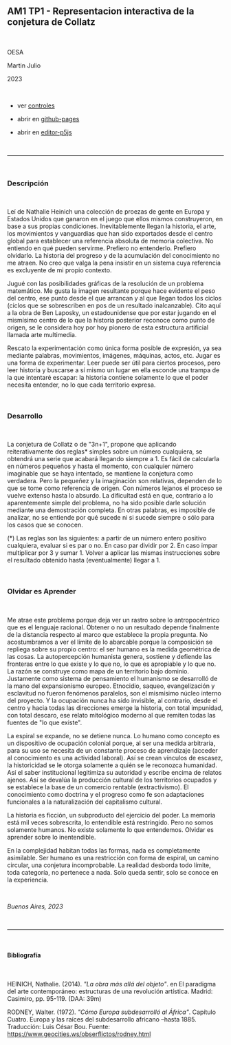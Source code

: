 ## AM1 TP1 - Representacion interactiva de la conjetura de Collatz

<br>

OESA

Martin Julio

2023

<br>

* ver <a href="https://github.com/mj-una/am1-tp1-collatz/blob/main/controles.md">controles</a>

* abrir en <a href="https://mj-una.github.io/am1-tp1-collatz/" target="_blank" rel="noopener">github-pages</a>

* abrir en <a href="https://editor.p5js.org/martin_julio/sketches/dw8EZzpSH" target="_blank" rel="noopener">editor-p5js</a>

<br>

***

<br>

### Descripción

<br>

Leí de Nathalie Heinich una colección de proezas de gente en Europa y Estados Unidos que ganaron en el juego que ellos mismos construyeron, en base a sus propias condiciones. Inevitablemente llegan la historia, el arte, los movimientos y vanguardias que han sido exportados desde el centro global para establecer una referencia absoluta de memoria colectiva. No entiendo en qué pueden servirme. Prefiero no entenderlo. Prefiero olvidarlo. La historia del progreso y de la acumulación del conocimiento no me atraen. No creo que valga la pena insistir en un sistema cuya referencia es excluyente de mi propio contexto.

Jugué con las posibilidades gráficas de la resolución de un problema matemático. Me gusta la imagen resultante porque hace evidente el peso del centro, ese punto desde el que arrancan y al que llegan todos los ciclos (ciclos que se sobrescriben en pos de un resultado inalcanzable). Cito aquí a la obra de Ben Laposky, un estadounidense que por estar jugando en el mismísimo centro de lo que la historia posterior reconoce como punto de origen, se le considera hoy por hoy pionero de esta estructura artificial llamada arte multimedia.

Rescato la experimentación como única forma posible de expresión, ya sea mediante palabras, movimientos, imágenes, máquinas, actos, etc. Jugar es una forma de experimentar. Leer puede ser útil para ciertos procesos, pero leer historia y buscarse a sí mismo un lugar en ella esconde una trampa de la que intentaré escapar: la historia contiene solamente lo que el poder necesita entender, no lo que cada territorio expresa. 

<br>

### Desarrollo

<br>

La conjetura de Collatz o de "3n+1", propone que aplicando reiterativamente dos reglas* simples sobre un número cualquiera, se obtendrá una serie que acabará llegando siempre a 1. Es fácil de calcularla en números pequeños y hasta el momento, con cualquier número imaginable que se haya intentado, se mantiene la conjetura como verdadera. Pero la pequeñez y la imaginación son relativas, dependen de lo que se tome como referencia de origen. Con números lejanos el proceso se vuelve extenso hasta lo absurdo. La dificultad está en que, contrario a lo aparentemente simple del problema, no ha sido posible darle solución mediante una demostración completa. En otras palabras, es imposible de analizar, no se entiende por qué sucede ni si sucede siempre o sólo para los casos que se conocen.

(*) Las reglas son las siguientes: a partir de un número entero positivo cualquiera, evaluar si es par o no. En caso par dividir por 2. En caso impar multiplicar por 3 y sumar 1. Volver a aplicar las mismas instrucciones sobre el resultado obtenido hasta (eventualmente) llegar a 1.

<br>

### Olvidar es Aprender

<br>

Me atrae este problema porque deja ver un rastro sobre lo antropocéntrico que es el lenguaje racional. Obtener o no un resultado depende finalmente de la distancia respecto al marco que establece la propia pregunta. No acostumbramos a ver el límite de lo abarcable porque la composición se repliega sobre su propio centro: el ser humano es la medida geométrica de las cosas. La autopercepción humanista genera, sostiene y defiende las fronteras entre lo que existe y lo que no, lo que es apropiable y lo que no. La razón se construye como mapa de un territorio bajo dominio. Justamente como sistema de pensamiento el humanismo se desarrolló de la mano del expansionismo europeo. Etnocidio, saqueo, evangelización y esclavitud no fueron fenómenos paralelos, son el mismísimo núcleo interno del proyecto. Y la ocupación nunca ha sido invisible, al contrario, desde el centro y hacia todas las direcciones emerge la historia, con total impunidad, con total descaro, ese relato mitológico moderno al que remiten todas las fuentes de "lo que existe".

La espiral se expande, no se detiene nunca. Lo humano como concepto es un dispositivo de ocupación colonial porque, al ser una medida arbitraria, para su uso se necesita de un constante proceso de aprendizaje (acceder al conocimiento es una actividad laboral). Así se crean vínculos de escasez, la historicidad se le otorga solamente a quién se le reconozca humanidad. Así el saber institucional legitimiza su autoridad y escribe encima de relatos ajenos. Así se devalúa la producción cultural de los territorios ocupados y se establece la base de un comercio rentable (extractivismo). El conocimiento como doctrina y el progreso como fe son adaptaciones funcionales a la naturalización del capitalismo cultural.

La historia es ficción, un subproducto del ejercicio del poder. La memoria está mil veces sobrescrita, lo entendible está restringido. Pero no somos solamente humanos. No existe solamente lo que entendemos. Olvidar es aprender sobre lo inentendible.

En la complejidad habitan todas las formas, nada es completamente asimilable. Ser humano es una restricción con forma de espiral, un camino circular, una conjetura incomprobable. La realidad desborda todo límite, toda categoría, no pertenece a nada. Solo queda sentir, solo se conoce en la experiencia.

<br>

_Buenos Aires, 2023_

<br>

***

<br>

#### Bibliografía

<br>

HEINICH, Nathalie. (2014). _"La obra más allá del objeto"_. en El
paradigma del arte contemporáneo: estructuras de una revolución artística.
Madrid: Casimiro, pp. 95-119. (DAA: 39m)

RODNEY, Walter. (1972). _"Cómo Europa subdesarrolló al África"_. Capítulo Cuatro.
Europa y las raíces del subdesarrollo africano –hasta 1885. Traducción: Luis César Bou.
Fuente: <a href="https://www.geocities.ws/obserflictos/rodney.html">https://www.geocities.ws/obserflictos/rodney.html</a>

<br>
